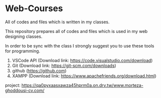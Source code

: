 # Web-Courses
All of codes and files which is written in my classes.

This repository prepares all of codes and files which is used in my web designing classes.

In order to be sync with the class I strongly suggest you to use these tools for programming.
1. VSCode API (Download link: https://code.visualstudio.com/download)
2. Git (Download link: https://git-scm.com/downloads)
3. github (https://github.com)
4. XAMPP (Download link: https://www.apachefriends.org/download.html)

project: https://qa0pyxaasxawza45hprm0a.on.drv.tw/www.morteza-ghoddousi-cv.com/
